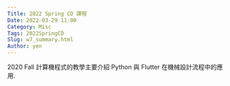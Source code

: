 ```yaml
---
Title: 2022 Spring CD 課程
Date: 2022-03-29 11:00
Category: Misc
Tags: 2022SpringCD
Slug: w7_summary.html
Author: yen
---
```


2020 Fall 計算機程式的教學主要介紹 Python 與 Flutter 在機械設計流程中的應用.

<!-- PELICAN_END_SUMMARY -->